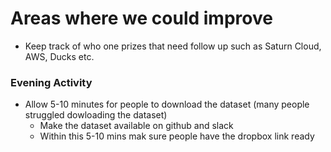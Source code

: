 # Areas where we could improve
* Keep track of who one prizes that need follow up such as Saturn Cloud, AWS, Ducks etc.


### Evening Activity
* Allow 5-10 minutes for people to download the dataset (many people struggled dowloading the dataset)
  * Make the dataset available on github and slack
  * Within this 5-10 mins mak sure people have the dropbox link ready   
